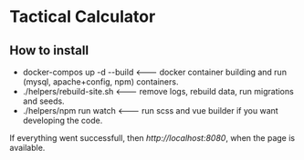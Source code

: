 # Tactical Calculator

## How to install

* docker-compos up -d --build <--- docker container building and run (mysql, apache+config, npm) containers.
* ./helpers/rebuild-site.sh <--- remove logs, rebuild data, run migrations and seeds.
* ./helpers/npm run watch <--- run scss and vue builder if you want developing the code.

If everything went successfull, then 
*http://localhost:8080*, 
when the page is available.